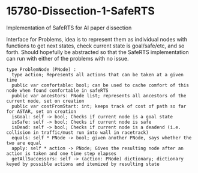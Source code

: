 # 15780-Dissection-1-SafeRTS
Implementation of SafeRTS for AI paper dissection


Interface for Problems, idea is to represent them as individual nodes with functions to get next states, check current state is goal/safe/etc, and so forth. Should hopefully be abstracted so that the SafeRTS implementation can run with either of the problems with no issue.
```
type ProblemNode (PNode) :
  type action; Represents all actions that can be taken at a given time
  public var comfortable: bool; can be used to cache comfort of this node when found comfortable in safeRTS
  public var ancestors: PNode list; represents all ancestors of the current node, set on creation
  public var costFromStart: int; keeps track of cost of path so far for ASTAR, set on creation
  isGoal: self -> bool; Checks if current node is a goal state
  isSafe: self -> bool; Checks if current node is safe
  isDead: self -> bool; Checks if current node is a deadend (i.e. collision in traffic/must run into wall in racetrack)
  equals: self * PNode -> bool; given another PNode, says whether the two are equal
  apply: self * action -> PNode; Gives the resulting node after an action is taken and one time step elapses
  getAllSuccessors: self -> (action: PNode) dictionary; dictionary keyed by possible actions and itemized by resulting state
``` 
  
